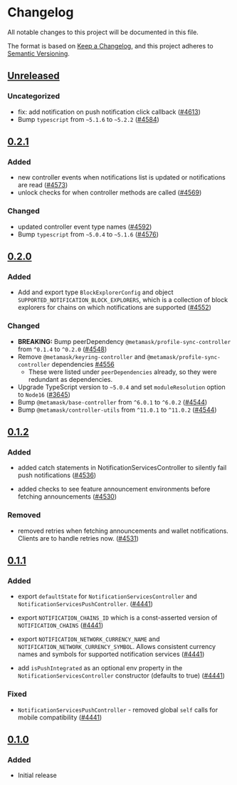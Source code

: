 # Changelog

All notable changes to this project will be documented in this file.

The format is based on [Keep a Changelog](https://keepachangelog.com/en/1.0.0/),
and this project adheres to [Semantic Versioning](https://semver.org/spec/v2.0.0.html).

## [Unreleased]

### Uncategorized

- fix: add notification on push notification click callback ([#4613](https://github.com/MetaMask/core/pull/4613))
- Bump `typescript` from `~5.1.6` to `~5.2.2` ([#4584](https://github.com/MetaMask/core/pull/4584))

## [0.2.1]

### Added

- new controller events when notifications list is updated or notifications are read ([#4573](https://github.com/MetaMask/core/pull/4573))
- unlock checks for when controller methods are called ([#4569](https://github.com/MetaMask/core/pull/4569))

### Changed

- updated controller event type names ([#4592](https://github.com/MetaMask/core/pull/4592))
- Bump `typescript` from `~5.0.4` to `~5.1.6` ([#4576](https://github.com/MetaMask/core/pull/4576))

## [0.2.0]

### Added

- Add and export type `BlockExplorerConfig` and object `SUPPORTED_NOTIFICATION_BLOCK_EXPLORERS`, which is a collection of block explorers for chains on which notifications are supported ([#4552](https://github.com/MetaMask/core/pull/4552))

### Changed

- **BREAKING:** Bump peerDependency `@metamask/profile-sync-controller` from `^0.1.4` to `^0.2.0` ([#4548](https://github.com/MetaMask/core/pull/4548))
- Remove `@metamask/keyring-controller` and `@metamask/profile-sync-controller` dependencies [#4556](https://github.com/MetaMask/core/pull/4556)
  - These were listed under `peerDependencies` already, so they were redundant as dependencies.
- Upgrade TypeScript version to `~5.0.4` and set `moduleResolution` option to `Node16` ([#3645](https://github.com/MetaMask/core/pull/3645))
- Bump `@metamask/base-controller` from `^6.0.1` to `^6.0.2` ([#4544](https://github.com/MetaMask/core/pull/4544))
- Bump `@metamask/controller-utils` from `^11.0.1` to `^11.0.2` ([#4544](https://github.com/MetaMask/core/pull/4544))

## [0.1.2]

### Added

- added catch statements in NotificationServicesController to silently fail push notifications ([#4536](https://github.com/MetaMask/core/pull/4536))

- added checks to see feature announcement environments before fetching announcements ([#4530](https://github.com/MetaMask/core/pull/4530))

### Removed

- removed retries when fetching announcements and wallet notifications. Clients are to handle retries now. ([#4531](https://github.com/MetaMask/core/pull/4531))

## [0.1.1]

### Added

- export `defaultState` for `NotificationServicesController` and `NotificationServicesPushController`. ([#4441](https://github.com/MetaMask/core/pull/4441))

- export `NOTIFICATION_CHAINS_ID` which is a const-asserted version of `NOTIFICATION_CHAINS` ([#4441](https://github.com/MetaMask/core/pull/4441))

- export `NOTIFICATION_NETWORK_CURRENCY_NAME` and `NOTIFICATION_NETWORK_CURRENCY_SYMBOL`. Allows consistent currency names and symbols for supported notification services ([#4441](https://github.com/MetaMask/core/pull/4441))

- add `isPushIntegrated` as an optional env property in the `NotificationServicesController` constructor (defaults to true) ([#4441](https://github.com/MetaMask/core/pull/4441))

### Fixed

- `NotificationServicesPushController` - removed global `self` calls for mobile compatibility ([#4441](https://github.com/MetaMask/core/pull/4441))

## [0.1.0]

### Added

- Initial release

[Unreleased]: https://github.com/MetaMask/core/compare/@metamask/notification-services-controller@0.2.1...HEAD
[0.2.1]: https://github.com/MetaMask/core/compare/@metamask/notification-services-controller@0.2.0...@metamask/notification-services-controller@0.2.1
[0.2.0]: https://github.com/MetaMask/core/compare/@metamask/notification-services-controller@0.1.2...@metamask/notification-services-controller@0.2.0
[0.1.2]: https://github.com/MetaMask/core/compare/@metamask/notification-services-controller@0.1.1...@metamask/notification-services-controller@0.1.2
[0.1.1]: https://github.com/MetaMask/core/compare/@metamask/notification-services-controller@0.1.0...@metamask/notification-services-controller@0.1.1
[0.1.0]: https://github.com/MetaMask/core/releases/tag/@metamask/notification-services-controller@0.1.0
